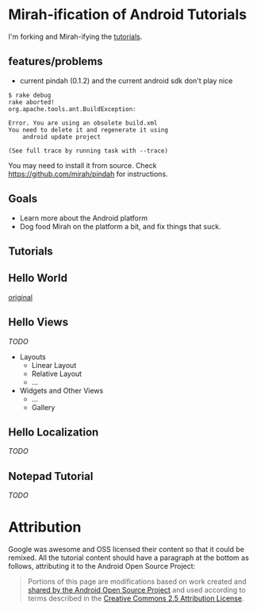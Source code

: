 

Mirah-ification of Android Tutorials
======================

I'm forking and Mirah-ifying the [tutorials](http://developer.android.com/resources/browser.html?tag=tutorial).

features/problems
-------
* current pindah (0.1.2) and the current android sdk don't play nice

```
$ rake debug
rake aborted!
org.apache.tools.ant.BuildException: 

Error. You are using an obsolete build.xml
You need to delete it and regenerate it using
	android update project

(See full trace by running task with --trace)
```

You may need to install it from source. Check https://github.com/mirah/pindah for instructions.


Goals
----
* Learn more about the Android platform
* Dog food Mirah on the platform a bit, and fix things that suck.

Tutorials
------
## Hello World
[original](http://developer.android.com/resources/tutorials/hello-world.html)
## Hello Views
*TODO*
* Layouts
  * Linear Layout
  * Relative Layout
  * ...
* Widgets and Other Views
  * ...
  * Gallery
## Hello Localization
*TODO*
## Notepad Tutorial 
*TODO*


# Attribution

Google was awesome and OSS licensed their content so that it could be remixed. All the tutorial content should have a paragraph at the bottom as follows, attributing it to the Android Open Source Project:

> Portions of this page are modifications based on work created and [shared by the Android Open Source Project](http://code.google.com/policies.html ) and used according to terms described in the [Creative Commons 2.5 Attribution License](http://creativecommons.org/licenses/by/2.5/).

